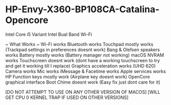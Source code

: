 # HP-Envy-X360-BP108CA-Catalina-Opencore

Intel Core i5 Variant
Intel Bual Band Wi-Fi

~ What Works ~
Wi-Fi works
Bluetooth works
Touchpad mostly works (Trackpad settings in preferences doesnt work)
Bang & Olefsen speakers works
Battery mostly works (Battery manager not working)
macOS NVRAM works
Touchscreen doesnt work (dont have a working touchscreen to try and get it working till I replace)
Graphics acceleration works (UHD 620)
Camera works
Mic works
iMessage & Facetime works
Apple services works
HP Function keys mostly work (Airplane key doesnt work)
OpenCore graphical interface
Boot Chime doesnt work (Easy fix just dont care for it)

[DO NOT ATTEMPT TO USE ON ANY OTHER VERSION OF MACOS]
[WILL GET CPU 0 KERNEL TRAP IF USED ON OTHER VERSIONS]
